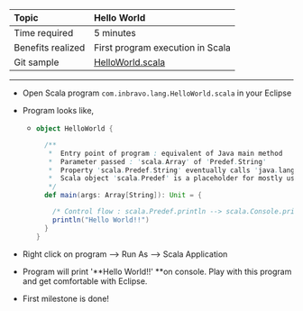 | Topic | Hello World |
| :--- | :--- |
| Time required | 5 minutes |
| Benefits realized | First program execution in Scala |
| Git sample | [HelloWorld.scala](https://github.com/inbravo/scala-src/blob/master/src/main/scala/com/inbravo/lang/HelloWorld.scala) |

---

* Open Scala program `com.inbravo.lang.HelloWorld.scala` in your Eclipse
* Program looks like,

  * ```scala
    object HelloWorld {

      /**
       *  Entry point of program : equivalent of Java main method
       *  Parameter passed : 'scala.Array' of 'Predef.String'
       *  Property 'scala.Predef.String' eventually calls 'java.lang.String'
       *  Scala object 'scala.Predef' is a placeholder for mostly used Scala classes
       */
      def main(args: Array[String]): Unit = {

        /* Control flow : scala.Predef.println --> scala.Console.println --> java.io.PrintStream.println */
        println("Hello World!!")
      }
    }
    ```

* Right click on program --&gt; Run As --&gt; Scala Application

* Program will print '**Hello World!!' **on console. Play with this program and get comfortable with Eclipse.

* First milestone is done!



